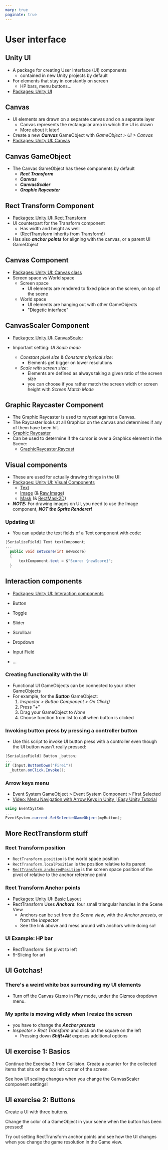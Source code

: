 ```yaml
---
marp: true
paginate: true
---
```

<!-- headingDivider: 3 -->
<!-- class: default -->

# User interface

## Unity UI

* A package for creating User Interface (UI) components
  * contained in new Unity projects by default
* For elements that stay in constantly on screen
  * HP bars, menu buttons...
* [Packages: Unity UI](https://docs.unity3d.com/Packages/com.unity.ugui@1.0/manual/index.html)

<!-- _footer: "[Learn: UI components](https://learn.unity.com/tutorial/ui-components#5c7f8528edbc2a002053b4d0)" -->

## Canvas
* UI elements are drawn on a separate canvas and on a separate layer
  * Canvas represents the rectangular area in which the UI is drawn
  * More about it later!
* Create a new ***Canvas*** GameObject with *GameObject > UI > Canvas*
* [Packages: Unity UI: Canvas](https://docs.unity3d.com/Packages/com.unity.ugui@1.0/manual/UICanvas.html)

## Canvas GameObject

* The Canvas GameObject has these components by default
  * ***Rect Transform***
  * ***Canvas***
  * ***CanvasScaler***
  * ***Graphic Raycaster***

## Rect Transform Component

* [Packages: Unity UI: Rect Transform](https://docs.unity3d.com/Packages/com.unity.ugui@1.0/manual/class-RectTransform.html)
* UI counterpart for the Transform component
  * Has width and height as well
  * (RectTransform inherits from Transform!)
* Has also ***anchor points*** for aligning with the canvas, or a parent UI GameObject

## Canvas Component

* [Packages: Unity UI: Canvas class](https://docs.unity3d.com/Packages/com.unity.ugui@1.0/manual/class-Canvas.html)
* Screen space vs World space 
  * Screen space
    * UI elements are rendered to fixed place on the screen, on top of the scene
  * World space
    * UI elements are hanging out with other GameObjects
    * "Diegetic interface"

## CanvasScaler Component

* [Packages: Unity UI: CanvasScaler](https://docs.unity3d.com/Packages/com.unity.ugui@1.0/manual/script-CanvasScaler.html)

* Important setting: *UI Scale mode*
  * *Constant pixel size* & *Constant physical size*:
    * Elements get bigger on lower resolutions 
  * *Scale with screen size*:
    * Elements are defined as always taking a given ratio of the screen size
    * you can choose if you rather match the screen width or screen height with *Screen Match Mode*

## Graphic Raycaster Component

* The Graphic Raycaster is used to raycast against a Canvas.
* The Raycaster looks at all Graphics on the canvas and determines if any of them have been hit.
* [Graphic Raycaster](https://docs.unity3d.com/Packages/com.unity.ugui@1.0/manual/script-GraphicRaycaster.html)
* Can be used to determine if the cursor is over a Graphics element in the Scene:
  * [GraphicRaycaster.Raycast](https://docs.unity3d.com/2017.3/Documentation/ScriptReference/UI.GraphicRaycaster.Raycast.html)

## Visual components

* These are used for actually drawing things in the UI 
* [Packages: Unity UI: Visual Components](https://docs.unity3d.com/Packages/com.unity.ugui@1.0/manual/UIVisualComponents.html)
  * [Text](https://docs.unity3d.com/Packages/com.unity.ugui@1.0/manual/script-Text.html) 
  * [Image](https://docs.unity3d.com/Packages/com.unity.ugui@1.0/manual/script-Image.html) (& [Raw Image](https://docs.unity3d.com/Packages/com.unity.ugui@1.0/manual/script-RawImage.html))
  * [Mask](https://docs.unity3d.com/Packages/com.unity.ugui@1.0/manual/script-Mask.html) (& [RectMask2D](https://docs.unity3d.com/Packages/com.unity.ugui@1.0/manual/script-RectMask2D.html))
* ***NOTE:*** For drawing images on UI, you need to use the Image component, ***NOT the Sprite Renderer!***

### Updating UI

* You can update the text fields of a Text component with code:
```c#
[SerializeField] Text textComponent;
...
  public void setScore(int newScore)
  {
      textComponent.text = $"Score: {newScore}";
  }
```

## Interaction components

* [Packages: Unity UI: Interaction components](https://docs.unity3d.com/Packages/com.unity.ugui@1.0/manual/UIInteractionComponents.html)

* Button
* Toggle
* Slider
* Scrollbar
* Dropdown
* Input Field
* ...

### Creating functionality with the UI

* Functional UI GameObjects can be connected to your other GameObjects
* For example, for the ***Button*** GameObject:
  1) *Inspector > Button Component > On Click()*
  1) Press "+"
  1) Drag your GameObject to *None*
  1) Choose function from list to call when button is clicked

### Invoking button press by pressing a controller button

* Use this script to invoke UI button press with a controller even though the UI button wasn't really pressed: 
```c#
[SerializeField] Button _button;
...
if (Input.ButtonDown("Fire1"))
  _button.onClick.Invoke();
```

### Arrow keys menu
* Event System GameObject > Event System Component > First Selected
* [Video: Menu Navigation with Arrow Keys in Unity | Easy Unity Tutorial](https://www.youtube.com/watch?v=8mFWJwxV3ps)
```c#
using EventSystem
...
EventSystem.current.SetSelectedGameObject(myButton);
```


## More RectTransform stuff

### Rect Transform position

* `RectTransform.position` is the world space position
* `RectTransform.localPosition` is the position relative to its parent
* [`RectTransform.anchoredPosition`](https://docs.unity3d.com/ScriptReference/RectTransform-anchoredPosition.html) is the screen space position of the pivot of relative to the anchor reference point
<!-- _footer: "[Unity forums: anchoredPosition vs localPosition vs pivotPosition](https://forum.unity.com/threads/difference-between-all-anchoredposition-localposition-and-pivotposition.903722/)" -->

### Rect Transform Anchor points

* [Packages: Unity UI: Basic Layout](https://docs.unity3d.com/Packages/com.unity.ugui@1.0/manual/UIBasicLayout.html)
* RectTransform Uses ***Anchors***: four small triangular handles in the Scene View
  * Anchors can be set from the *Scene view*, with the *Anchor presets*, or from the *Inspector*
  * See the link above and mess around with anchors while doing so!

### UI Example: HP bar

* RectTransform: Set pivot to left
* 9-Slicing for art

## UI Gotchas!

### There's a weird white box surrounding my UI elements

* Turn off the Canvas Gizmo in Play mode, under the Gizmos dropdown menu.

### My sprite is moving wildly when I resize the screen

* you have to change the ***Anchor presets***
* *Inspector > Rect Transform* and click on the square on the left 
  * Pressing down ***Shift+Alt*** exposes additional options

## UI exercise 1: Basics
<!-- _backgroundColor: Khaki -->

Continue the Exercise 3 from Collision. Create a counter for the collected items that sits on the top left corner of the screen.

See how UI scaling changes when you change the CanvasScaler component settings!

## UI exercise 2: Buttons
<!-- _backgroundColor: Khaki -->

Create a UI with three buttons.

Change the color of a GameObject in your scene when the button has been pressed!

Try out setting RectTransform anchor points and see how the UI changes when you change the game resolution in the Game view.